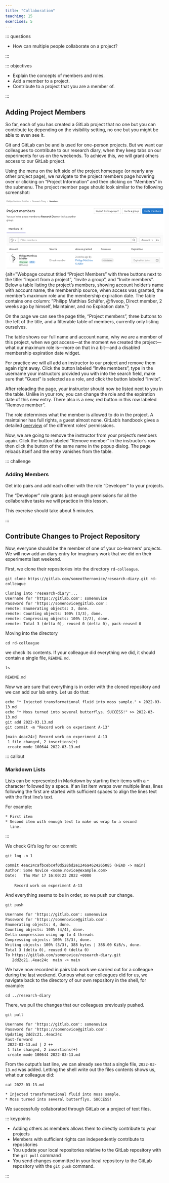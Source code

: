 ```yaml
---
title: "Collaboration"
teaching: 15
exercises: 5
---
```


::: questions

- How can multiple people collaborate on a project?

:::

::: objectives

- Explain the concepts of members and roles.
- Add a member to a project.
- Contribute to a project that you are a member of.

:::

## Adding Project Members

So far, each of you has created a GitLab project that no one but you can
contribute to; depending on the visibility setting, no one but you might be able
to even see it.

Git and GitLab can be and is used for one-person projects. But we want our
colleagues to contribute to our research diary, when they keep tabs on our
experiments for us on the weekends. To achieve this, we will grant others access
to our GitLab project.

Using the menu on the left side of the project homepage (or nearly any other
project page), we navigate to the project members page hovering over or clicking
on “Project Information” and then clicking on “Members” in the submenu. The
project member page should look similar to the following screenshot:

![Project members page](fig/initial-members.png){alt="Webpage coutout titled
“Project Members” with three buttons next to the title: “Import from a project”,
“Invite a group”, and “Invite members”. Below a table listing the project’s
members, showing account holder‘s name with account name, the membership source,
when access was granted, the member’s maximum role and the membership expiration
date. The table contains one column: ”Philipp Matthias Schäfer, @fiveop, Direct
member, 2 weeks ago by himself, Maintainer, and no Expiration date."}

On the page we can see the page title, “Project members”, three buttons to the
left of the title, and a filterable table of members, currently only listing
ourselves.

The table shows our full name and account name, why we are a member of this
project, when we got access—at the moment we created the project—what our
maximum role is—more on that in a bit—and a disabled membership expiration date
widget.

For practice we will all add an instructor to our project and remove them again
right away. Click the button labeled “Invite members”, type in the username your
instructors provided you with into the search field, make sure that “Guest” is
selected as a role, and click the button labeled “Invite”.

After reloading the page, your instructor should now be listed next to you in
the table. Unlike in your row, you can change the role and the expiration date
of this new entry. There also is a new, red button in this row labeled “Remove
member”.

The role determines what the member is allowed to do in the project. A
maintainer has full rights, a guest almost none. GitLab’s handbook gives a
detailed [overview](https://docs.gitlab.com/ee/user/permissions.html) of the
different roles’ permissions.

Now, we are going to remove the instructor from your project’s members again.
Click the button labeled “Remove member” in the instructor’s row then click the
button of the same name in the popup dialog. The page reloads itself and the
entry vanishes from the table.

::: challenge

### Adding Members

Get into pairs and add each other with the role “Developer” to your projects.

The “Developer” role grants just enough permissions for all the collaborative
tasks we will practice in this lesson.

This exercise should take about 5 minutes.

:::

## Contribute Changes to Project Repository

Now, everyone should be the member of one of your co-learners’ projects. We will
now add an diary entry for imaginary work that we did on their experiments last
weekend.

First, we clone their repositories into the directory `rd-colleague`.

```
git clone https://gitlab.com/someothernovice/research-diary.git rd-colleague
```
```
Cloning into 'research-diary'...
Username for 'https://gitlab.com': somenovice
Password for 'https://somenovice@gitlab.com':
remote: Enumerating objects: 3, done.
remote: Counting objects: 100% (3/3), done.
remote: Compressing objects: 100% (2/2), done.
remote: Total 3 (delta 0), reused 0 (delta 0), pack-reused 0
```

Moving into the directory

```
cd rd-colleague
```

we check its contents. If your colleague did everything we did, it should
contain a single file, `README.md`.

```
ls
```
```
README.md
```

Now we are sure that everything is in order with the cloned repository and we
can add our lab entry. Let us do that:

```
echo "* Injected transformational fluid into moss sample." > 2022-03-13.md
echo "* Moss turned into several butterflys. SUCCESS!" >> 2022-03-13.md
git add 2022-03.13.md
git commit -m "Record work on experiment A-13"
```
```
[main 4eac24c] Record work on experiment A-13
 1 file changed, 2 insertions(+)
 create mode 100644 2022-03-13.md
```

::: callout

### Markdown Lists

Lists can be represented in Markdown by starting their items with a `*`
character followed by a space. If an list item wraps over multiple lines, lines
following the first are started with sufficient spaces to align the lines text
with the first line’s text.

For example:

```
* First item
* Second item with enough text to make us wrap to a second
  line.
```

:::

We check Git’s log for our commit:

```
git log -n 1
```
```
commit 4eac24cafbcebc4f0d528bd2e1246a4624265085 (HEAD -> main)
Author: Some Novice <some.novice@example.com>
Date:   Thu Mar 17 16:00:23 2022 +0000

    Record work on experiment A-13
```

And everything seems to be in order, so we push our change.

```
git push
```
```
Username for 'https://gitlab.com': somenovice
Password for 'https://somenovice@gitlab.com':
Enumerating objects: 4, done.
Counting objects: 100% (4/4), done.
Delta compression using up to 4 threads
Compressing objects: 100% (3/3), done.
Writing objects: 100% (3/3), 388 bytes | 388.00 KiB/s, done.
Total 3 (delta 0), reused 0 (delta 0)
To https://gitlab.com/somenovice/research-diary.git
   2dd2c21..4eac24c  main -> main
```

We have now recorded in pairs lab work we carried out for a colleague during the
last weekend. Curious what our colleagues did for us, we navigate back to the
directory of our own repository in the shell, for example:

```
cd ../research-diary
```

There, we pull the changes that our colleagues previously pushed.

```
git pull
```
```
Username for 'https://gitlab.com': somenovice
Password for 'https://somenovice@gitlab.com':
Updating 2dd2c21..4eac24c
Fast-forward
 2022-03-13.md | 2 ++
 1 file changed, 2 insertions(+)
 create mode 100644 2022-03-13.md
```

From the output’s last line, we can already see that a single file,
`2022-03-13.md` was added. Letting the shell write out the files contents shows
us, what our colleague did:

```
cat 2022-03-13.md
```
```
* Injected transformational fluid into moss sample.
* Moss turned into several butterflys. SUCCESS!
```

We successfully collaborated through GitLab on a project of text files.

::: keypoints

- Adding others as members allows them to directly contribute to your projects
- Members with sufficient rights can independently contribute to repositories
- You update your local repositories relative to the GitLab repository with the `git pull` command
- You send changes committed in your local repository to the GitLab repository with the `git push` command.

:::
